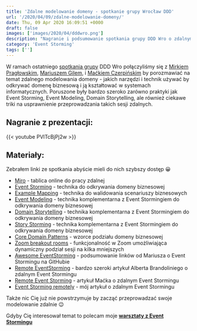 ```yaml
---
title: 'Zdalne modelowanie domeny - spotkanie grupy Wrocław DDD'
url: '/2020/04/09/zdalne-modelowanie-domeny/'
date: Thu, 09 Apr 2020 16:09:51 +0000
draft: false
images: ['images/2020/04/dddwro.png']
description: "Nagranie i podsumowanie spotkania grupy DDD Wro o zdalnym modelowaniu domeny biznesowej. "
category: 'Event Storming'
tags: ['']
---
```


W ramach ostatniego [spotkania grupy](https://www.meetup.com/pl-PL/DDD-WRO/) DDD Wro połączyliśmy się z [Mirkiem Pragłowskim](https://twitter.com/mpraglowski), [Mariuszem Gilem](https://twitter.com/mariuszgil), i [Maćkiem Czerpińskim](https://twitter.com/mczerpinski) by porozmawiać na temat zdalnego modelowania domeny - jakich narzędzi i technik używać by odkrywać domenę biznesową i ją kształtować w systemach informatycznych. Poruszone były bardzo szeroko zarówno praktyki jak Event Storming, Event Modeling, Domain Storytelling, ale również ciekawe triki na usprawnienie przeprowadzania takich sesji zdalnych.

## Nagranie z prezentacji:
{{< youtube PVlTcBjPj2w >}}

## Materiały:
Zebrałem linki ze spotkania abyście mieli do nich szybszy dostęp 😀

 *   [Miro](https://miro.com/app/) - tablica online do pracy zdalnej
 *   [Event Storming](https://www.eventstorming.com/) - technika do odkrywania domeny biznesowej
 *   [Example Mapping](https://cucumber.io/blog/bdd/example-mapping-introduction/) - technika do walidowania scenariuszy biznesowych
 *   [Event Modeling](https://eventmodeling.org/) - technika komplementarna z Event Stormingiem do odkrywania domeny biznesowej
 *   [Domain Storytelling](https://domainstorytelling.org/) - technika komplementarna z Event Stormingiem do odkrywania domeny biznesowej
 *   [Story Storming](https://medium.com/plexiti/story-storming-191756f57387) - technika komplementarna z Event Stormingiem do odkrywania domeny biznesowej
 *   [Core Domain Patterns](https://medium.com/nick-tune-tech-strategy-blog/core-domain-patterns-941f89446af5) - wzorce podziału domeny biznesowej
 *   [Zoom breakout rooms](https://support.zoom.us/hc/en-us/articles/206476093-Enabling-breakout-rooms) - funkcjonalność w Zoom umożliwiająca dynamiczny podział sesji na kilka mniejszych
 *   [Awesome EventStorming](https://github.com/mariuszgil/awesome-eventstorming) - podsumowanie linków od Mariusza o Event Stormingu na GitHubie
 *   [Remote EventStorming](https://blog.avanscoperta.it/it/2020/03/26/remote-eventstorming/) - bardzo szeroki artykuł Alberta Brandoliniego o zdalnym Event Stormingu
 *   [Remote Event Storming](https://medium.com/@maciejczerpinski/remote-event-storming-bc3eff80110b) - artykuł Maćka o zdalnym Event Stormingu
 *   [Event Storming remotely](/2020/03/29/event-storming-remotely-tips-and-tricks/) - mój artykuł o zdalnym Event Stormingu

Także nic Cię już nie powstrzymuje by zacząć przeprowadzać swoje modelowanie zdalnie 😉

Gdyby Cię interesował temat to polecam moje **[warsztaty z Event Stormingu](/szkolenia/event-storming)**